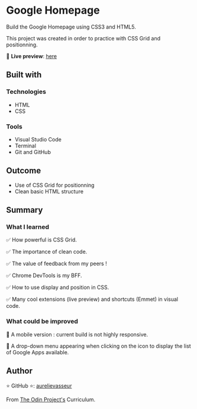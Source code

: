 # Google Homepage

Build the Google Homepage using CSS3 and HTML5.

This project was created in order to practice with CSS Grid and positionning. 


🔗 **Live preview**: [here](https://aurelievasseur.github.io/google-homepage/)

## Built with

### Technologies
* HTML
* CSS


### Tools
* Visual Studio Code
* Terminal
* Git and GitHub


## Outcome

* Use of CSS Grid for positionning
* Clean basic HTML structure

## Summary

### What I learned

✅ How powerful is CSS Grid.

✅ The importance of clean code.

✅ The value of feedback from my peers !

✅ Chrome DevTools is my BFF.

✅ How to use display and position in CSS.

✅ Many cool extensions (live preview) and shortcuts (Emmet) in visual code.


### What could be improved

🚧 A mobile version : current build is not highly responsive.

🚧 A drop-down menu appearing when clicking on the icon to display the list of Google Apps available.



## Author
⭐ GitHub ⭐: [aurelievasseur](http://www.github.com/aurelievasseur/)

From [The Odin Project's](http://www.theodinproject.com/) Curriculum.
